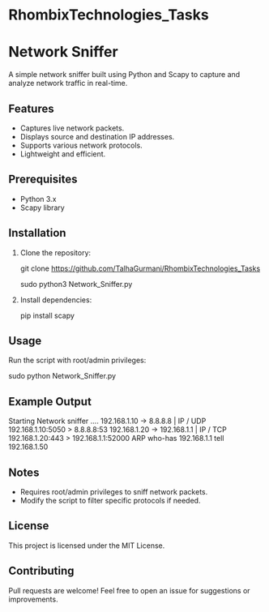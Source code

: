 # RhombixTechnologies_Tasks

# Network Sniffer

A simple network sniffer built using Python and Scapy to capture and analyze network traffic in real-time.

## Features
- Captures live network packets.
- Displays source and destination IP addresses.
- Supports various network protocols.
- Lightweight and efficient.

## Prerequisites
- Python 3.x
- Scapy library

## Installation
1. Clone the repository:
   
   git clone https://github.com/TalhaGurmani/RhombixTechnologies_Tasks

   sudo python3 Network_Sniffer.py
   
3. Install dependencies:
  
   pip install scapy


## Usage
Run the script with root/admin privileges:

sudo python Network_Sniffer.py

## Example Output

Starting Network sniffer ....
192.168.1.10 → 8.8.8.8 | IP / UDP 192.168.1.10:5050 > 8.8.8.8:53
192.168.1.20 → 192.168.1.1 | IP / TCP 192.168.1.20:443 > 192.168.1.1:52000
ARP who-has 192.168.1.1 tell 192.168.1.50

## Notes
- Requires root/admin privileges to sniff network packets.
- Modify the script to filter specific protocols if needed.

## License
This project is licensed under the MIT License.

## Contributing
Pull requests are welcome! Feel free to open an issue for suggestions or improvements.

